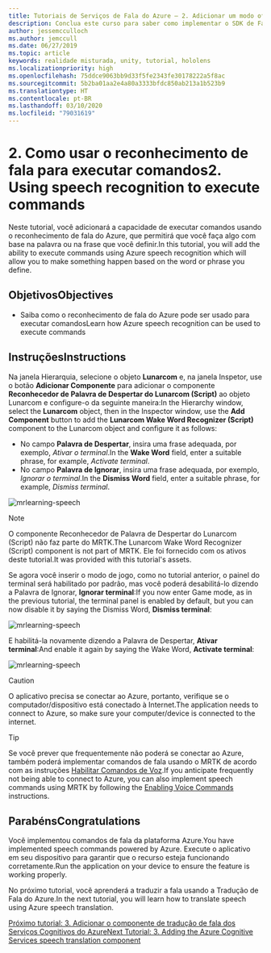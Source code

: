 ```yaml
---
title: Tutoriais de Serviços de Fala do Azure – 2. Adicionar um modo offline para tradução de fala em texto local
description: Conclua este curso para saber como implementar o SDK de Fala do Azure em um aplicativo de realidade misturada.
author: jessemcculloch
ms.author: jemccull
ms.date: 06/27/2019
ms.topic: article
keywords: realidade misturada, unity, tutorial, hololens
ms.localizationpriority: high
ms.openlocfilehash: 75ddce9063bb9d33f5fe2343fe30178222a5f8ac
ms.sourcegitcommit: 5b2ba01aa2e4a80a3333bfdc850ab213a1b523b9
ms.translationtype: HT
ms.contentlocale: pt-BR
ms.lasthandoff: 03/10/2020
ms.locfileid: "79031619"
---
```

# <a name="2-using-speech-recognition-to-execute-commands"></a><span data-ttu-id="8d0a6-105">2. Como usar o reconhecimento de fala para executar comandos</span><span class="sxs-lookup"><span data-stu-id="8d0a6-105">2. Using speech recognition to execute commands</span></span>

<span data-ttu-id="8d0a6-106">Neste tutorial, você adicionará a capacidade de executar comandos usando o reconhecimento de fala do Azure, que permitirá que você faça algo com base na palavra ou na frase que você definir.</span><span class="sxs-lookup"><span data-stu-id="8d0a6-106">In this tutorial, you will add the ability to execute commands using Azure speech recognition which will allow you to make something happen based on the word or phrase you define.</span></span>

## <a name="objectives"></a><span data-ttu-id="8d0a6-107">Objetivos</span><span class="sxs-lookup"><span data-stu-id="8d0a6-107">Objectives</span></span>

* <span data-ttu-id="8d0a6-108">Saiba como o reconhecimento de fala do Azure pode ser usado para executar comandos</span><span class="sxs-lookup"><span data-stu-id="8d0a6-108">Learn how Azure speech recognition can be used to execute commands</span></span>

## <a name="instructions"></a><span data-ttu-id="8d0a6-109">Instruções</span><span class="sxs-lookup"><span data-stu-id="8d0a6-109">Instructions</span></span>

<span data-ttu-id="8d0a6-110">Na janela Hierarquia, selecione o objeto **Lunarcom** e, na janela Inspetor, use o botão **Adicionar Componente** para adicionar o componente **Reconhecedor de Palavra de Despertar do Lunarcom (Script)** ao objeto Lunarcom e configure-o da seguinte maneira:</span><span class="sxs-lookup"><span data-stu-id="8d0a6-110">In the Hierarchy window, select the **Lunarcom** object, then in the Inspector window, use the **Add Component** button to add the **Lunarcom Wake Word Recognizer (Script)** component to the Lunarcom object and configure it as follows:</span></span>

* <span data-ttu-id="8d0a6-111">No campo **Palavra de Despertar**, insira uma frase adequada, por exemplo, _Ativar o terminal_.</span><span class="sxs-lookup"><span data-stu-id="8d0a6-111">In the **Wake Word** field, enter a suitable phrase, for example, _Activate terminal_.</span></span>
* <span data-ttu-id="8d0a6-112">No campo **Palavra de Ignorar**, insira uma frase adequada, por exemplo, _Ignorar o terminal_.</span><span class="sxs-lookup"><span data-stu-id="8d0a6-112">In the **Dismiss Word** field, enter a suitable phrase, for example, _Dismiss terminal_.</span></span>

![mrlearning-speech](images/mrlearning-speech/tutorial2-section1-step1-1.png)

> [!NOTE]
> <span data-ttu-id="8d0a6-114">O componente Reconhecedor de Palavra de Despertar do Lunarcom (Script) não faz parte do MRTK.</span><span class="sxs-lookup"><span data-stu-id="8d0a6-114">The Lunarcom Wake Word Recognizer (Script) component is not part of MRTK.</span></span> <span data-ttu-id="8d0a6-115">Ele foi fornecido com os ativos deste tutorial.</span><span class="sxs-lookup"><span data-stu-id="8d0a6-115">It was provided with this tutorial's assets.</span></span>

<span data-ttu-id="8d0a6-116">Se agora você inserir o modo de jogo, como no tutorial anterior, o painel do terminal será habilitado por padrão, mas você poderá desabilitá-lo dizendo a Palavra de Ignorar, **Ignorar terminal**:</span><span class="sxs-lookup"><span data-stu-id="8d0a6-116">If you now enter Game mode, as in the previous tutorial, the terminal panel is enabled by default, but you can now disable it by saying the Dismiss Word, **Dismiss terminal**:</span></span>

![mrlearning-speech](images/mrlearning-speech/tutorial2-section1-step1-2.png)

<span data-ttu-id="8d0a6-118">E habilitá-la novamente dizendo a Palavra de Despertar, **Ativar terminal**:</span><span class="sxs-lookup"><span data-stu-id="8d0a6-118">And enable it again by saying the Wake Word, **Activate terminal**:</span></span>

![mrlearning-speech](images/mrlearning-speech/tutorial2-section1-step1-3.png)

> [!CAUTION]
> <span data-ttu-id="8d0a6-120">O aplicativo precisa se conectar ao Azure, portanto, verifique se o computador/dispositivo está conectado à Internet.</span><span class="sxs-lookup"><span data-stu-id="8d0a6-120">The application needs to connect to Azure, so make sure your computer/device is connected to the internet.</span></span>

> [!TIP]
> <span data-ttu-id="8d0a6-121">Se você prever que frequentemente não poderá se conectar ao Azure, também poderá implementar comandos de fala usando o MRTK de acordo com as instruções [Habilitar Comandos de Voz](mrlearning-base-ch5.md#enabling-voice-commands).</span><span class="sxs-lookup"><span data-stu-id="8d0a6-121">If you anticipate frequently not being able to connect to Azure, you can also implement speech commands using MRTK by following the [Enabling Voice Commands](mrlearning-base-ch5.md#enabling-voice-commands) instructions.</span></span>

## <a name="congratulations"></a><span data-ttu-id="8d0a6-122">Parabéns</span><span class="sxs-lookup"><span data-stu-id="8d0a6-122">Congratulations</span></span>

<span data-ttu-id="8d0a6-123">Você implementou comandos de fala da plataforma Azure.</span><span class="sxs-lookup"><span data-stu-id="8d0a6-123">You have implemented speech commands powered by Azure.</span></span> <span data-ttu-id="8d0a6-124">Execute o aplicativo em seu dispositivo para garantir que o recurso esteja funcionando corretamente.</span><span class="sxs-lookup"><span data-stu-id="8d0a6-124">Run the application on your device to ensure the feature is working properly.</span></span>

<span data-ttu-id="8d0a6-125">No próximo tutorial, você aprenderá a traduzir a fala usando a Tradução de Fala do Azure.</span><span class="sxs-lookup"><span data-stu-id="8d0a6-125">In the next tutorial, you will learn how to translate speech using Azure speech translation.</span></span>

[<span data-ttu-id="8d0a6-126">Próximo tutorial: 3. Adicionar o componente de tradução de fala dos Serviços Cognitivos do Azure</span><span class="sxs-lookup"><span data-stu-id="8d0a6-126">Next Tutorial: 3. Adding the Azure Cognitive Services speech translation component</span></span>](mrlearning-speechSDK-ch3.md)
